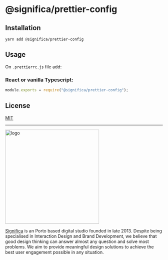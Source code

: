 # @significa/prettier-config

## Installation

`yarn add @significa/prettier-config`

## Usage

On `.prettierrc.js` file add:

### React or vanilla Typescript:

```js
module.exports = require("@significa/prettier-config");
```

## License

[MIT](https://github.com/Significa/significa-style/blob/master/LICENSE)

---

<a href="https://significa.co"><img src="https://user-images.githubusercontent.com/4838076/70076649-20d29b00-15f7-11ea-9379-e2fa1889a525.png" alt="logo" width="300px"></a>

[Significa](https://significa.pt/) is an Porto based digital studio founded in late 2013. Despite being specialised in Interaction Design and Brand Development, we believe that good design thinking can answer almost any question and solve most problems. We aim to provide meaningful design solutions to achieve the best user engagement possible in any situation.
